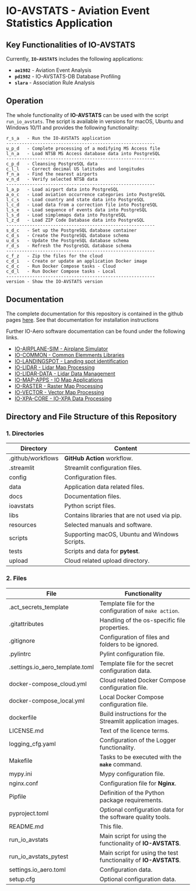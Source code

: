 # IO-AVSTATS - Aviation Event Statistics Application

## Key Functionalities of IO-AVSTATS

Currently, **`IO-AVSTATS`** includes the following applications:

- **`ae1982`** - Aviation Event Analysis
- **`pd1982`** - IO-AVSTATS-DB Database Profiling
- **`slara`** - Association Rule Analysis

## Operation

The whole functionality of **IO-AVSTATS** can be used with the script `run_io_avstats`.
The script is available in versions for macOS, Ubuntu and Windows 10/11 and provides the following functionality:

    r_s_a   - Run the IO-AVSTATS application
    ---------------------------------------------------------
    u_p_d   - Complete processing of a modifying MS Access file
    l_n_a   - Load NTSB MS Access database data into PostgreSQL
    ---------------------------------------------------------
    c_p_d   - Cleansing PostgreSQL data
    c_l_l   - Correct decimal US latitudes and longitudes
    f_n_a   - Find the nearest airports
    v_n_d   - Verify selected NTSB data
    ---------------------------------------------------------
    l_a_p   - Load airport data into PostgreSQL
    a_o_c   - Load aviation occurrence categories into PostgreSQL
    l_c_s   - Load country and state data into PostgreSQL
    l_c_d   - Load data from a correction file into PostgreSQL
    l_s_e   - Load sequence of events data into PostgreSQL
    l_s_d   - Load simplemaps data into PostgreSQL
    l_z_d   - Load ZIP Code Database data into PostgreSQL
    ---------------------------------------------------------
    s_d_c   - Set up the PostgreSQL database container
    c_d_s   - Create the PostgreSQL database schema
    u_d_s   - Update the PostgreSQL database schema
    r_d_s   - Refresh the PostgreSQL database schema
    ---------------------------------------------------------
    c_f_z   - Zip the files for the cloud
    c_d_i   - Create or update an application Docker image
    c_d_c   - Run Docker Compose tasks - Cloud
    c_d_l   - Run Docker Compose tasks - Local
    ---------------------------------------------------------
    version - Show the IO-AVSTATS version

## Documentation

The complete documentation for this repository is contained in the github pages [here](https://io-aero.github.io/io-avstats/).
See that documentation for installation instructions

Further IO-Aero software documentation can be found under the following links.

- [IO-AIRPLANE-SIM - Airplane Simulator](https://io-aero.github.io/io-airplane-sim/)
- [IO-COMMON - Common Elemments Libraries](https://io-aero.github.io/io-common/) 
- [IO-LANDINGSPOT - Landing spot identification](https://io-aero.github.io/io-landingspot/) 
- [IO-LIDAR - Lidar Map Processing](https://io-aero.github.io/io-lidar/) 
- [IO-LIDAR-DATA - Lidar Data Management](https://io-aero.github.io/io-lidar-data/)
- [IO-MAP-APPS - IO Map Applications](https://io-aero.github.io/io-map-apps/) 
- [IO-RASTER - Raster Map Processing](https://io-aero.github.io/io-raster/) 
- [IO-VECTOR - Vector Map Processing](https://io-aero.github.io/io-vector/) 
- [IO-XPA-CORE - IO-XPA Data Processing](https://io-swiss.github.io/io-xpa-core/)
<!-- - [IO-TEMPLATE-APP - Template for Application Repositories](https://io-aero.github.io/io-template-app/) -->
<!-- - [IO-TEMPLATE-LIB - Template for Library Repositories](https://io-aero.github.io/io-template-lib/) -->
<!-- - [IO-AVSTATS - Aviation Event Statistics](https://io-aero.github.io/io-avstats/) -->

## Directory and File Structure of this Repository

### 1. Directories

| Directory         | Content                                          |
|-------------------|--------------------------------------------------|
| .github/workflows | **GitHub Action** workflow.                      |
| .streamlit        | Streamlit configuration files.                   |
| config            | Configuration files.                             |
| data              | Application data related files.                  |
| docs              | Documentation files.                             |
| ioavstats         | Python script files.                             |
| libs              | Contains libraries that are not used via pip. |
| resources         | Selected manuals and software.                   |
| scripts           | Supporting macOS, Ubuntu and Windows Scripts.    |
| tests             | Scripts and data for **pytest**.                 |
| upload            | Cloud related upload directory.                  |

### 2. Files

| File                            | Functionality                                                   |
|---------------------------------|-----------------------------------------------------------------|
| .act_secrets_template           | Template file for the configuration of ``make action``.         |
| .gitattributes                  | Handling of the os-specific file properties.                    |
| .gitignore                      | Configuration of files and folders to be ignored.               |
| .pylintrc                       | Pylint configuration file.                                      |
| .settings.io_aero_template.toml | Template file for the secret configuration data.                |
| docker-compose_cloud.yml        | Cloud related Docker Compose configuration file.                |
| docker-compose_local.yml        | Local Docker Compose configuration file.                        |
| dockerfile                      | Build instructions for the Streamlit application images.        |
| LICENSE.md                      | Text of the licence terms.                                      |
| logging_cfg.yaml                | Configuration of the Logger functionality.                      |
| Makefile                        | Tasks to be executed with the **`make`** command.               |
| mypy.ini                        | Mypy configuration file.                                        |
| nginx.conf                      | Configuration file for **Nginx**.                               |
| Pipfile                         | Definition of the Python package requirements.                  |
| pyproject.toml                  | Optional configuration data for the software quality tools.     |
| README.md                       | This file.                                                      |
| run_io_avstats                  | Main script for using the functionality of **IO-AVSTATS**.      |
| run_io_avstats_pytest           | Main script for using the test functionality of **IO-AVSTATS**. |
| settings.io_aero.toml           | Configuration data.                                             |
| setup.cfg                       | Optional configuration data.                     |
